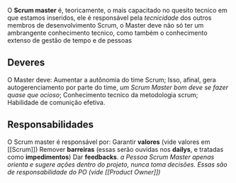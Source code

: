 O **Scrum master** é, teoricamente, o mais capacitado no quesito tecnico em que estamos inseridos, ele é responsável pela *tecnicidade* dos outros membros de desenvolvimento Scrum, o Master deve não só ter um ambrangente conhecimento tecnico, como também o conhecimento extenso de gestão de tempo e de pessoas 

## Deveres
O Master deve:
Aumentar a autônomia do time Scrum;
	Isso, afinal, gera autogerenciamento por parte do time, *um Scrum Master bom deve se fazer quase que ocioso*;
	Conhecimento tecnico da metodologia scrum;
	Habilidade de comunição efetiva.

## Responsabilidades
O Scrum master é responsável por:
	Garantir **valores** (vide valores em [[Scrum]])
	Remover **barreiras** (essas serão ouvidas nos **dailys**, e tratadas como **impedimentos**)
	Dar **feedbacks**.
	*a Pessoa Scrum Master apenas orienta e sugere ações dentro do projeto, nunca toma decisões. Essas são de responsabilidade do PO (vide [[Product Owner]])*
	